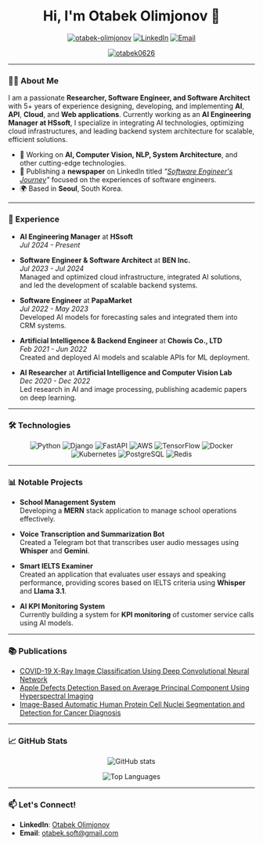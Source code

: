 <h1 align="center">Hi, I'm Otabek Olimjonov 👋</h1>
<p align="center">
  <a href="https://github.com/otabek-olimjonov/"><img src="https://komarev.com/ghpvc/?username=otabek-olimjonov&label=Profile%20views&color=0e75b6&style=flat" alt="otabek-olimjonov"></a>
  <a href="https://www.linkedin.com/in/mr-olimjonov/"><img src="https://img.shields.io/badge/LinkedIn-Connect-blue?style=flat&logo=linkedin" alt="LinkedIn"></a>
  <a href="mailto:otabek.soft@gmail.com"><img src="https://img.shields.io/badge/Email-Say%20Hi!-brightgreen?style=flat&logo=gmail" alt="Email"></a>
</p>

<p align="center"> <a href="https://github.com/ryo-ma/github-profile-trophy"><img src="https://github-profile-trophy.vercel.app/?username=otabek-olimjonov" alt="otabek0626" /></a> </p>

---

### 👨‍💼 About Me

I am a passionate **Researcher, Software Engineer, and Software Architect** with 5+ years of experience designing, developing, and implementing **AI**, **API**, **Cloud**, and **Web applications**. Currently working as an **AI Engineering Manager at HSsoft**, I specialize in integrating AI technologies, optimizing cloud infrastructures, and leading backend system architecture for scalable, efficient solutions.

- 🔭 Working on **AI, Computer Vision, NLP, System Architecture**, and other cutting-edge technologies.
- 📰 Publishing a **newspaper** on LinkedIn titled *"[Software Engineer's Journey](https://www.linkedin.com/newsletters/software-engineer-s-journey-7016641345515642882/)"* focused on the experiences of software engineers.
- 🌍 Based in **Seoul**, South Korea.

---

### 💼 Experience

- **AI Engineering Manager** at **HSsoft**  
  *Jul 2024 - Present*

- **Software Engineer & Software Architect** at **BEN Inc.**  
  *Jul 2023 - Jul 2024*  
  Managed and optimized cloud infrastructure, integrated AI solutions, and led the development of scalable backend systems.

- **Software Engineer** at **PapaMarket**  
  *Jul 2022 - May 2023*  
  Developed AI models for forecasting sales and integrated them into CRM systems.

- **Artificial Intelligence & Backend Engineer** at **Chowis Co., LTD**  
  *Feb 2021 - Jun 2022*  
  Created and deployed AI models and scalable APIs for ML deployment.

- **AI Researcher** at **Artificial Intelligence and Computer Vision Lab**  
  *Dec 2020 - Dec 2022*  
  Led research in AI and image processing, publishing academic papers on deep learning.

---

### 🛠️ Technologies

<p align="center">
  <img src="https://img.shields.io/badge/Python-%2314354C.svg?style=for-the-badge&logo=python&logoColor=white" alt="Python"/>
  <img src="https://img.shields.io/badge/Django-%23092E20.svg?style=for-the-badge&logo=django&logoColor=white" alt="Django"/>
  <img src="https://img.shields.io/badge/FastAPI-%23092E20.svg?style=for-the-badge&logo=fastapi&logoColor=white" alt="FastAPI"/>
  <img src="https://img.shields.io/badge/AWS-%23232F3E.svg?style=for-the-badge&logo=amazon-aws&logoColor=white" alt="AWS"/>
  <img src="https://img.shields.io/badge/TensorFlow-%23FF6F00.svg?style=for-the-badge&logo=tensorflow&logoColor=white" alt="TensorFlow"/>
  <img src="https://img.shields.io/badge/Docker-%232496ED.svg?style=for-the-badge&logo=docker&logoColor=white" alt="Docker"/>
  <img src="https://img.shields.io/badge/Kubernetes-%23326CE5.svg?style=for-the-badge&logo=kubernetes&logoColor=white" alt="Kubernetes"/>
  <img src="https://img.shields.io/badge/PostgreSQL-%23316192.svg?style=for-the-badge&logo=postgresql&logoColor=white" alt="PostgreSQL"/>
  <img src="https://img.shields.io/badge/Redis-%23DC382D.svg?style=for-the-badge&logo=redis&logoColor=white" alt="Redis"/>
</p>

---

### 📊 Notable Projects

- **School Management System**  
  Developing a **MERN** stack application to manage school operations effectively.

- **Voice Transcription and Summarization Bot**  
  Created a Telegram bot that transcribes user audio messages using **Whisper** and **Gemini**.

- **Smart IELTS Examiner**  
  Created an application that evaluates user essays and speaking performance, providing scores based on IELTS criteria using **Whisper** and **Llama 3.1**.

- **AI KPI Monitoring System**  
  Currently building a system for **KPI monitoring** of customer service calls using AI models.

---

### 📚 Publications

- [COVID-19 X-Ray Image Classification Using Deep Convolutional Neural Network](https://link.springer.com/chapter/10.1007/978-981-16-9480-6_37)
- [Apple Defects Detection Based on Average Principal Component Using Hyperspectral Imaging](https://link.springer.com/chapter/10.1007/978-981-15-7990-5_17)
- [Image-Based Automatic Human Protein Cell Nuclei Segmentation and Detection for Cancer Diagnosis](https://link.springer.com/chapter/10.1007/978-981-16-9480-6_35)

---

### 📈 GitHub Stats

<p align="center">
  <img src="https://github-readme-stats.vercel.app/api?username=otabek-olimjonov&show_icons=true&theme=radical" alt="GitHub stats"/>
</p>

<p align="center">
  <img src="https://github-readme-stats.vercel.app/api/top-langs/?username=otabek-olimjonov&layout=compact&theme=radical" alt="Top Languages"/>
</p>

---

### 📫 Let's Connect!

- **LinkedIn**: [Otabek Olimjonov](https://www.linkedin.com/in/mr-olimjonov/)
- **Email**: [otabek.soft@gmail.com](mailto:otabek.soft@gmail.com)
